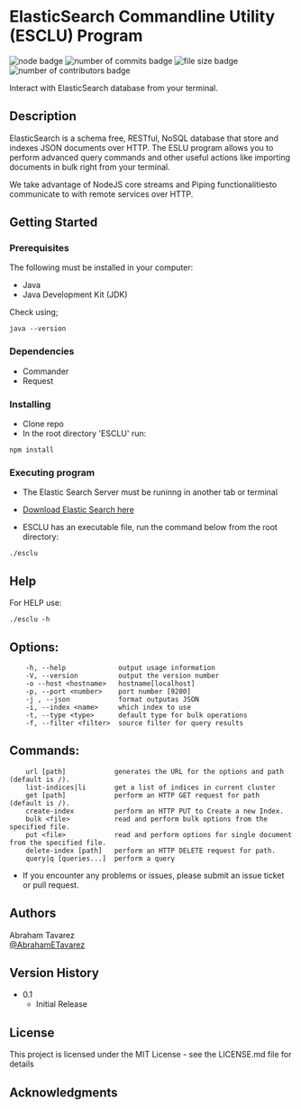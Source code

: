 # ElasticSearch Commandline Utility (ESCLU) Program

![node badge](https://img.shields.io/node/v/commander)
![number of commits badge](https://img.shields.io/github/commit-activity/y/abetavarez/esclu)
![file size badge](https://img.shields.io/github/languages/code-size/abetavarez/esclur)
![number of contributors badge](https://img.shields.io/github/contributors/abetavarez/esclu)

Interact with ElasticSearch database from your terminal.

## Description

ElasticSearch is a schema free, RESTful, NoSQL database that store and indexes JSON documents over HTTP.
The ESLU program allows you to perform advanced query commands and other useful actions like importing documents in bulk right from your terminal.

We take advantage of NodeJS core streams and Piping functionalitiesto communicate to with remote services over HTTP.

## Getting Started

### Prerequisites

The following must be installed in your computer:

- Java
- Java Development Kit (JDK)

Check using;

```
java --version
```

### Dependencies

- Commander
- Request

### Installing

- Clone repo
- In the root directory 'ESCLU' run:

```
npm install
```

### Executing program

- The Elastic Search Server must be runinng in another tab or terminal

- [Download Elastic Search here](https://www.elastic.co/downloads/past-releases/elasticsearch-5-2-2)

- ESCLU has an executable file, run the command below from the root directory:

```
./esclu
```

## Help

For HELP use:

```
./esclu -h
```

## Options:

```
    -h, --help             output usage information
    -V, --version          output the version number
    -o --host <hostname>   hostname[localhost]
    -p, --port <number>    port number [9200]
    -j , --json            format outputas JSON
    -i, --index <name>     which index to use
    -t, --type <type>      default type for bulk operations
    -f, --filter <filter>  source filter for query results
```

## Commands:

```
    url [path]            generates the URL for the options and path (default is /).
    list-indices|li       get a list of indices in current cluster
    get [path]            perform an HTTP GET request for path (default is /).
    create-index          perform an HTTP PUT to Create a new Index.
    bulk <file>           read and perform bulk options from the specified file.
    put <file>            read and perform options for single document from the specified file.
    delete-index [path]   perform an HTTP DELETE request for path.
    query|q [queries...]  perform a query
```

- If you encounter any problems or issues, please submit an issue ticket or pull request.

## Authors

Abraham Tavarez  
[@AbrahamETavarez](https://www.linkedin.com/in/abrahametavarez/)

## Version History

- 0.1
  - Initial Release

## License

This project is licensed under the MIT License - see the LICENSE.md file for details

## Acknowledgments
